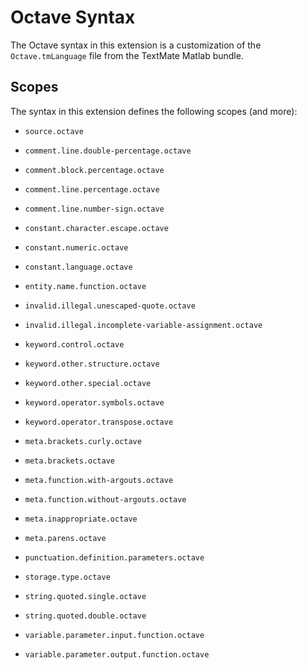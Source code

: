 # Octave Syntax

The Octave syntax in this extension is a customization of the `Octave.tmLanguage`
file from the TextMate Matlab bundle.

## Scopes

The syntax in this extension defines the following scopes (and more):

* `source.octave`

* `comment.line.double-percentage.octave`
* `comment.block.percentage.octave`
* `comment.line.percentage.octave`
* `comment.line.number-sign.octave`
* `constant.character.escape.octave`
* `constant.numeric.octave`
* `constant.language.octave`
* `entity.name.function.octave`
* `invalid.illegal.unescaped-quote.octave`
* `invalid.illegal.incomplete-variable-assignment.octave`
* `keyword.control.octave`
* `keyword.other.structure.octave`
* `keyword.other.special.octave`
* `keyword.operator.symbols.octave`
* `keyword.operator.transpose.octave`
* `meta.brackets.curly.octave`
* `meta.brackets.octave`
* `meta.function.with-argouts.octave`
* `meta.function.without-argouts.octave`
* `meta.inappropriate.octave`
* `meta.parens.octave`
* `punctuation.definition.parameters.octave`
* `storage.type.octave`
* `string.quoted.single.octave`
* `string.quoted.double.octave`
* `variable.parameter.input.function.octave`
* `variable.parameter.output.function.octave`
